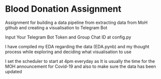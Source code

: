 # Blood Donation Assignment
<p>Assignment for building a data pipeline from extracting data from MoH github and creating a visualisation to Telegram Bot</p>
<p></p>Input Your Telegram Bot Token and Group Chat ID at config.py</p>
<p>I have compiled my EDA regarding the data (EDA.pynb) and my thought process while exploring and deciding what visualisation to use</p>
<p>I set the scheduler to start at 4pm everyday as It is usually the time for the MOH announcement for Covid-19 and also to make sure the data has been updated</p>
